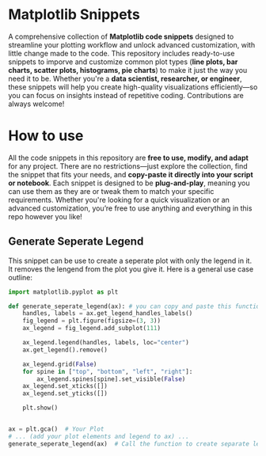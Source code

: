 # Matplotlib Snippets
A comprehensive collection of **Matplotlib code snippets** designed to streamline your plotting workflow and unlock advanced customization, with little change made to the code. This repository includes ready-to-use snippets to imporve and customize common plot types (**line plots, bar charts, scatter plots, histograms, pie charts**) to make it just the way you need it to be.
Whether you're a **data scientist, researcher, or engineer**, these snippets will help you create high-quality visualizations efficiently—so you can focus on insights instead of repetitive coding. Contributions are always welcome!

# How to use
All the code snippets in this repository are **free to use, modify, and adapt** for any project. There are no restrictions—just explore the collection, find the snippet that fits your needs, and **copy-paste it directly into your script or notebook**. Each snippet is designed to be **plug-and-play**, meaning you can use them as they are or tweak them to match your specific requirements. Whether you're looking for a quick visualization or an advanced customization, you’re free to use anything and everything in this repo however you like!

## Generate Seperate Legend
This snippet can be use to create a seperate plot with only the legend in it. It removes the lengend from the plot you give it.
Here is a general use case outline:
```python
import matplotlib.pyplot as plt

def generate_seperate_legend(ax): # you can copy and paste this function into your code
    handles, labels = ax.get_legend_handles_labels()
    fig_legend = plt.figure(figsize=(3, 3))
    ax_legend = fig_legend.add_subplot(111)

    ax_legend.legend(handles, labels, loc="center")
    ax.get_legend().remove()

    ax_legend.grid(False)
    for spine in ["top", "bottom", "left", "right"]:
        ax_legend.spines[spine].set_visible(False)
    ax_legend.set_xticks([])
    ax_legend.set_yticks([])

    plt.show()


ax = plt.gca()  # Your Plot
# ... (add your plot elements and legend to ax) ...
generate_seperate_legend(ax)  # Call the function to create separate legend
```
